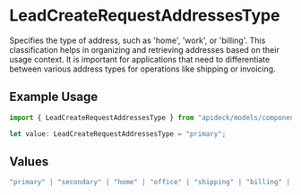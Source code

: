 # LeadCreateRequestAddressesType

Specifies the type of address, such as 'home', 'work', or 'billing'. This classification helps in organizing and retrieving addresses based on their usage context. It is important for applications that need to differentiate between various address types for operations like shipping or invoicing.

## Example Usage

```typescript
import { LeadCreateRequestAddressesType } from "apideck/models/components";

let value: LeadCreateRequestAddressesType = "primary";
```

## Values

```typescript
"primary" | "secondary" | "home" | "office" | "shipping" | "billing" | "other"
```